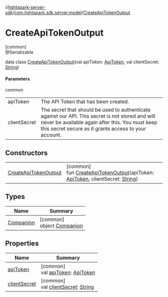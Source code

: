 //[lightspark-server-sdk](../../../index.md)/[com.lightspark.sdk.server.model](../index.md)/[CreateApiTokenOutput](index.md)

# CreateApiTokenOutput

[common]\
@Serializable

data class [CreateApiTokenOutput](index.md)(val apiToken: [ApiToken](../-api-token/index.md), val clientSecret: [String](https://kotlinlang.org/api/latest/jvm/stdlib/kotlin/-string/index.html))

#### Parameters

common

| | |
|---|---|
| apiToken | The API Token that has been created. |
| clientSecret | The secret that should be used to authenticate against our API. This secret is not stored and will never be available again after this. You must keep this secret secure as it grants access to your account. |

## Constructors

| | |
|---|---|
| [CreateApiTokenOutput](-create-api-token-output.md) | [common]<br>fun [CreateApiTokenOutput](-create-api-token-output.md)(apiToken: [ApiToken](../-api-token/index.md), clientSecret: [String](https://kotlinlang.org/api/latest/jvm/stdlib/kotlin/-string/index.html)) |

## Types

| Name | Summary |
|---|---|
| [Companion](-companion/index.md) | [common]<br>object [Companion](-companion/index.md) |

## Properties

| Name | Summary |
|---|---|
| [apiToken](api-token.md) | [common]<br>val [apiToken](api-token.md): [ApiToken](../-api-token/index.md) |
| [clientSecret](client-secret.md) | [common]<br>val [clientSecret](client-secret.md): [String](https://kotlinlang.org/api/latest/jvm/stdlib/kotlin/-string/index.html) |
